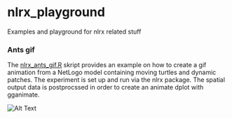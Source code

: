 # nlrx_playground
Examples and playground for nlrx related stuff

### Ants gif

The [nlrx_ants_gif.R](myLib/README.md) skript provides an example on how to create a gif animation from a NetLogo model containing moving turtles and dynamic patches. The experiment is set up and run via the nlrx package.
The spatial output data is postprocssed in order to create an animate dplot with gganimate.

![Alt Text](https://github.com/nldoc/nlrx_playground/blob/master/nlrx_ants_gif.gif)
